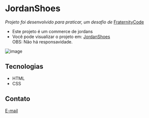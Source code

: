 # JordanShoes
*Projeto foi desenvolvido para praticar, um desafio de* [FraternityCode](https://discord.gg/d9F2E4c7J9]e)

- Este projeto é um commerce de jordans
- Você pode visualizar o projeto em: [JordanShoes](https://fernandorocha11.github.io/jordanshoes)
<br /> OBS: Não há responsavidade.

![image](https://user-images.githubusercontent.com/113154145/193322968-775458d5-9683-488a-8e38-2bce2838794d.png)

## Tecnologias
- HTML
- CSS

## Contato

[E-mail](fernandorochaaa78@gmail.com)
